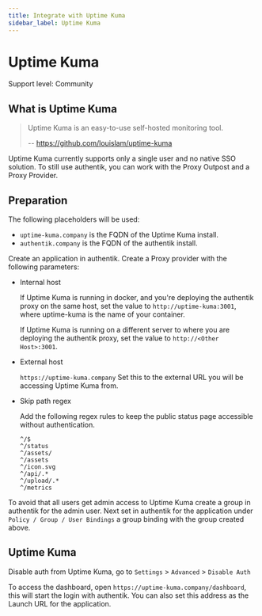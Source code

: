 ```yaml
---
title: Integrate with Uptime Kuma
sidebar_label: Uptime Kuma
---
```


# Uptime Kuma

<span class="badge badge--secondary">Support level: Community</span>

## What is Uptime Kuma

> Uptime Kuma is an easy-to-use self-hosted monitoring tool.
>
> -- https://github.com/louislam/uptime-kuma

Uptime Kuma currently supports only a single user and no native SSO solution. To still use authentik, you can work with the Proxy Outpost and a Proxy Provider.

## Preparation

The following placeholders will be used:

-   `uptime-kuma.company` is the FQDN of the Uptime Kuma install.
-   `authentik.company` is the FQDN of the authentik install.

Create an application in authentik. Create a Proxy provider with the following parameters:

-   Internal host

    If Uptime Kuma is running in docker, and you're deploying the authentik proxy on the same host, set the value to `http://uptime-kuma:3001`, where uptime-kuma is the name of your container.

    If Uptime Kuma is running on a different server to where you are deploying the authentik proxy, set the value to `http://<Other Host>:3001`.

-   External host

    `https://uptime-kuma.company`
    Set this to the external URL you will be accessing Uptime Kuma from.

-   Skip path regex

    Add the following regex rules to keep the public status page accessible without authentication.

    ```
    ^/$
    ^/status
    ^/assets/
    ^/assets
    ^/icon.svg
    ^/api/.*
    ^/upload/.*
    ^/metrics
    ```

To avoid that all users get admin access to Uptime Kuma create a group in authentik for the admin user. Next set in authentik for the application under `Policy / Group / User Bindings` a group binding with the group created above.

## Uptime Kuma

Disable auth from Uptime Kuma, go to `Settings` > `Advanced` > `Disable Auth`

To access the dashboard, open `https://uptime-kuma.company/dashboard`, this will start the login with authentik. You can also set this address as the Launch URL for the application.
